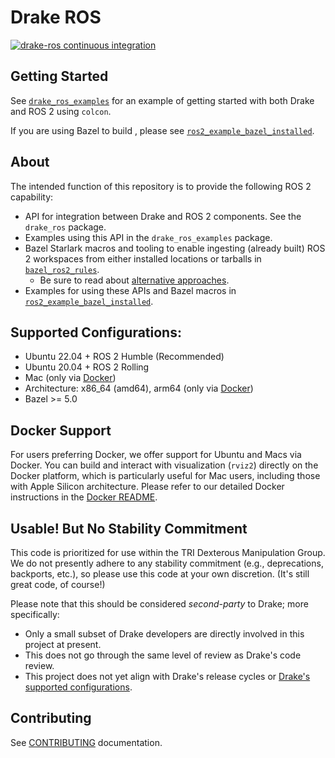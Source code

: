 # Drake ROS

[![drake-ros continuous integration](https://github.com/RobotLocomotion/drake-ros/actions/workflows/main.yml/badge.svg?branch=main)](https://github.com/RobotLocomotion/drake-ros/actions/workflows/main.yml?query=branch%3Amain)

## Getting Started


See [`drake_ros_examples`](./drake_ros_examples) for an example of
getting started with both Drake and ROS 2 using `colcon`.

If you are using Bazel to build , please see
[`ros2_example_bazel_installed`](./ros2_example_bazel_installed).

## About

The intended function of this repository is to provide the following ROS 2
capability:

- API for integration between Drake and ROS 2 components. See the
  `drake_ros` package.
- Examples using this API in the `drake_ros_examples` package.
- Bazel Starlark macros and tooling to enable ingesting (already built) ROS 2
  workspaces from either installed locations or tarballs in
  [`bazel_ros2_rules`](./bazel_ros2_rules).
  - Be sure to read about
    [alternative approaches](./bazel_ros2_rules/ros2/#alternatives).
- Examples for using these APIs and Bazel macros in
  [`ros2_example_bazel_installed`](./ros2_example_bazel_installed).

## Supported Configurations:

  - Ubuntu 22.04 + ROS 2 Humble (Recommended)
  - Ubuntu 20.04 + ROS 2 Rolling
  - Mac (only via [Docker](./docker-README.md))
  - Architecture: x86_64 (amd64), arm64 (only via [Docker](./docker-README.md))
  - Bazel >= 5.0

## Docker Support
For users preferring Docker, we offer support for Ubuntu and Macs via Docker. You can build and interact with visualization (`rviz2`) directly on the Docker platform, which is particularly useful for Mac users, including those with Apple Silicon architecture. Please refer to our detailed Docker instructions in the [Docker README](./docker-README.md).

## Usable! But No Stability Commitment

This code is prioritized for use within the TRI Dexterous Manipulation Group.
We do not presently adhere to any stability commitment (e.g., deprecations,
backports, etc.), so please use this code at your own discretion. (It's still
great code, of course!)

Please note that this should be considered *second-party* to Drake; more
specifically:

- Only a small subset of Drake developers are directly involved in this project
  at present.
- This does not go through the same level of review as Drake's code review.
- This project does not yet align with Drake's release cycles or [Drake's
  supported configurations](https://drake.mit.edu/from_source.html#supported-configurations).

## Contributing

See [CONTRIBUTING](./CONTRIBUTING.md) documentation.
